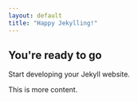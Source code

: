 ```yaml
---
layout: default
title: "Happy Jekylling!"
---
```


## You're ready to go

Start developing your Jekyll website.

This is more content.
